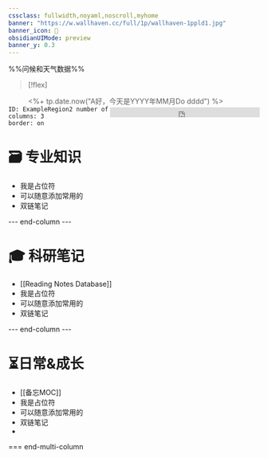 ```yaml
---
cssclass: fullwidth,noyaml,noscroll,myhome
banner: "https://w.wallhaven.cc/full/1p/wallhaven-1ppld1.jpg"
banner_icon: 💟
obsidianUIMode: preview
banner_y: 0.3
---
```


%%问候和天气数据%%
> [!flex]
> <div style="float:left"><%+ tp.date.now("A好，今天是YYYY年MM月Do dddd") %>
> </div>
> <div>
> <iframe style="float:right; margin-top:3px" width="300" scrolling="no"
> height="20" frameborder="0" allowtransparency="true"
> src="https://i.tianqi.com?c=code&id=34&bdc=%23&icon=4&site=14">
> </iframe>
> </div>


```start-multi-column
ID: ExampleRegion2 number of columns: 3
border: on
```
# 🗃️ 专业知识

- 我是占位符
- 可以随意添加常用的
- 双链笔记

--- end-column ---

# 🎓 科研笔记

- [[Reading Notes Database]]
- 我是占位符
- 可以随意添加常用的
- 双链笔记

--- end-column ---

# ⏳日常&成长

- [[备忘MOC]]
- 我是占位符
- 可以随意添加常用的
- 双链笔记
- 
=== end-multi-column



